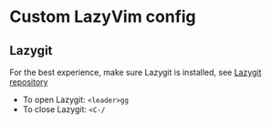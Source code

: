 # Custom LazyVim config

## Lazygit
For the best experience, make sure Lazygit is installed, see [Lazygit repository](https://github.com/jesseduffield/lazygit)
- To open Lazygit: `<leader>gg`
- To close Lazygit: `<C-/`

